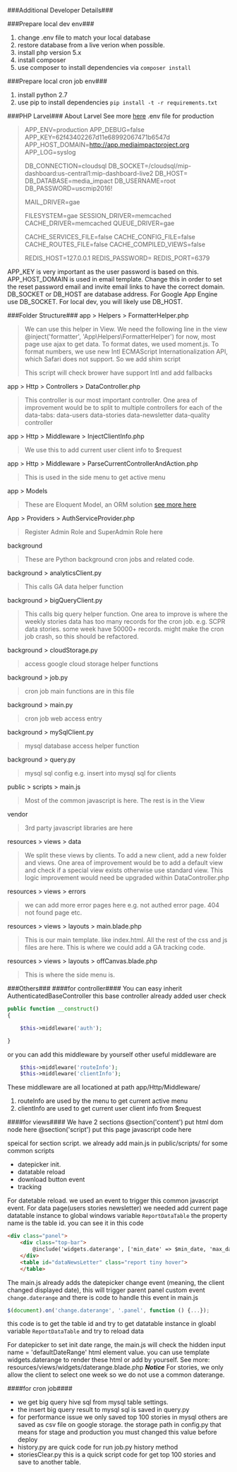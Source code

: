 ###Additional Developer Details###

###Prepare local dev env###

1.  change .env file to match your local database
2.  restore database from a live verion when possible.
3.  install php version 5.x
4.  install composer
5.  use composer to install dependencies via `composer install`

###Prepare local cron job env###
1.  install python 2.7
2.  use pip to install dependencies `pip install -t -r requirements.txt`


###PHP Larvel###
About Larvel See more [here](https://laravel.com/docs/5.1)
.env file for production
>   APP_ENV=production
>   APP_DEBUG=false
>   APP_KEY=62f43402267d11e68992067471b6547d
>   APP_HOST_DOMAIN=http://app.mediaimpactproject.org
>   APP_LOG=syslog
>   
>   DB_CONNECTION=cloudsql
>   DB_SOCKET=/cloudsql/mip-dashboard:us-central1:mip-dashboard-live2
>   DB_HOST=
>   DB_DATABASE=media_impact
>   DB_USERNAME=root
>   DB_PASSWORD=uscmip2016!
>   
>   MAIL_DRIVER=gae
>   
>   FILESYSTEM=gae
>   SESSION_DRIVER=memcached
>   CACHE_DRIVER=memcached
>   QUEUE_DRIVER=gae
>   
>   CACHE_SERVICES_FILE=false
>   CACHE_CONFIG_FILE=false
>   CACHE_ROUTES_FILE=false
>   CACHE_COMPILED_VIEWS=false
>   
>   REDIS_HOST=127.0.0.1
>   REDIS_PASSWORD=
>   REDIS_PORT=6379

APP_KEY is very important as the user password is based on this. 
APP_HOST_DOMAIN is used in email template. Change this in order to set the reset password email and invite email links to have the correct domain.
DB_SOCKET or DB_HOST are database address. For Google App Engine use DB_SOCKET. For local dev, you will likely use DB_HOST.


###Folder Structure###
app > Helpers > FormatterHelper.php
> We can use this helper in View. We need the following line in the view
> @inject('formatter', 'App\Helpers\FormatterHelper')
> for now, most page use ajax to get data. To format dates, we used moment.js. To format numbers, we use new Intl ECMAScript Internationalization API, which Safari does not support. So we add shim script 
> <script src="//cdn.polyfill.io/v2/polyfill.min.js?features=Intl.~locale.en"></script>
> This script will check brower have support Intl and add fallbacks

app > Http > Controllers > DataController.php 

> This controller is our most important controller. One area of improvement would be to split to multiple controllers for each of the data-tabs: data-users data-stories data-newsletter data-quality controller

app > Http > Middleware > InjectClientInfo.php
> We use this to add current user client info to $request

app > Http > Middleware > ParseCurrentControllerAndAction.php
> This is used in the side menu to get active menu

app > Models
> These are Eloquent Model, an ORM solution [see more here](https://laravel.com/docs/5.1/eloquent)

App > Providers > AuthServiceProvider.php 
> Register Admin Role and SuperAdmin Role here

background
> These are Python background cron jobs and related code.

background >  analyticsClient.py
> This calls GA data helper function

background > bigQueryClient.py
> This calls big query helper function. One area to improve is where the weekly stories data has too many records for the cron job. e.g. SCPR data stories. some week have 50000+ records. might make the cron job crash, so this should be refactored.

background > cloudStorage.py
> access google cloud storage helper functions


background > job.py
> cron job main functions are in this file

background > main.py
> cron job web access entry

background > mySqlClient.py
> mysql database access helper function

background >  query.py
> mysql sql config e.g. insert into mysql sql for clients

public > scripts > main.js 
> Most of the common javascript is here. The rest is in the View

vendor
> 3rd party javascript libraries are here

resources > views > data 
> We split these views by clients. To add a new client, add a new folder and views. One area of improvement would be to add a default view and check if a special view exists otherwise use standard view. This logic improvement would need be upgraded within DataController.php

resources > views > errors
> we can add more error pages here e.g. not authed error page. 404 not found page etc.

resources > views > layouts > main.blade.php
> This is our main template. like index.html. All the rest of the css and js files are here.
> This is where we could add a GA tracking code.

resources > views > layouts >  offCanvas.blade.php
> This is where the side menu is.


###Others###
####for controller####
You can easy inherit AuthenticatedBaseController this base controller already added user check
```php
public function __construct()
{

    $this->middleware('auth');

}
```
or you can add this middleware by yourself
other useful middleware are
```php
    $this->middleware('routeInfo');
    $this->middleware('clientInfo');
```
These middleware are all locationed at path app/Http/Middleware/
1. routeInfo are used by the menu to get current active menu
2. clientInfo are used to get current user client info from $request

####for views####
We have 2 sections
@section('content') put html dom node here
@section('script') put this page javascript code here

speical for section script. we already add main.js in public/scripts/ for some common scripts
+ datepicker init.
+ datatable reload
+ download button event
+ tracking

For datetable reload. we used an event to trigger this common javascript event. For data page(users stories newsletter) we needed add current page datatable instance to global windows variable `ReportDataTable` the property name is the table id. you can see it in this code
```html
<div class="panel">
    <div class="top-bar">
        @include('widgets.daterange', ['min_date' => $min_date, 'max_date' => $max_date])
    </div>
    <table id="dataNewsLetter" class="report tiny hover">
    </table>
```
The main.js already adds the datepicker change event (meaning, the client changed displayed date), this will trigger parent panel custom event `change.daterange` and there is code to handle this event in main.js
```javascript
$(document).on('change.daterange', '.panel', function () {...});
```
this code is to get the table id and try to get datatable instance in gloabl variable `ReportDataTable` and try to reload data

For datepicker to set init date range, the main.js will check the hidden input name = 'defaultDateRange' html element value. you can use template widgets.daterange to render these html or add by yourself. See more: resources/views/widgets/daterange.blade.php
*****Notice*****
For stories, we only allow the client to select one week so we do not use a common daterange.

####for cron job####
+ we get big query hive sql from mysql table settings. 
+ the insert big query result to mysql sql is saved in query.py
+ for performance issue we only saved top 100 stories in mysql others are saved as csv file on google storage. the storage path in config.py that means for stage and production you must changed this value before deploy
+ history.py are quick code for run job.py history method
+ storiesClear.py this is a quick script code for get top 100 stories and save to another table.






